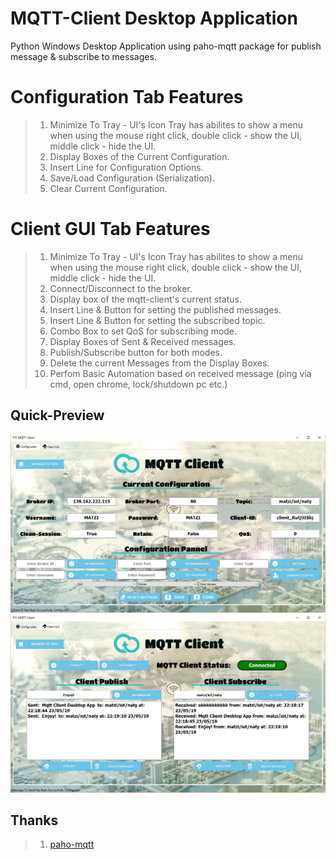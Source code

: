 # MQTT-Client Desktop Application
Python Windows Desktop Application using paho-mqtt package for publish message & subscribe to messages.


# Configuration Tab Features
>1. Minimize To Tray - UI's Icon Tray has abilites to show a menu when using the mouse right click,
double click - show the UI, middle click - hide the UI.
>2. Display Boxes of the Current Configuration.
>3. Insert Line for Configuration Options.
>4. Save/Load Configuration (Serialization).
>5. Clear Current Configuration.

# Client GUI Tab Features
>1. Minimize To Tray - UI's Icon Tray has abilites to show a menu when using the mouse right click,
double click - show the UI, middle click - hide the UI.
>2. Connect/Disconnect to the broker.
>3. Display box of the mqtt-client's current status.
>4. Insert Line & Button for setting the published messages.
>5. Insert Line & Button for setting the subscribed topic.
>6. Combo Box to set QoS for subscribing mode.
>7. Display Boxes of Sent & Received messages.
>8. Publish/Subscribe button for both modes.
>9. Delete the current Messages from the Display Boxes.
>10. Perfom Basic Automation based on received message (ping via cmd, open chrome, lock/shutdown pc etc.)

## Quick-Preview
<img src="https://github.com/natylaza89/MQTT_Client/blob/master/configuration_tab.png">
<img src="https://github.com/natylaza89/MQTT_Client/blob/master/client_gui_tab.png">

## Thanks
>1. <a href="https://github.com/eclipse/paho.mqtt.python">paho-mqtt</a>
